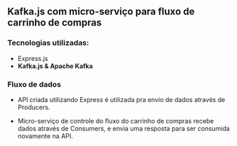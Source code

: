 ## Kafka.js com micro-serviço para fluxo de carrinho de compras

### Tecnologias utilizadas:

- Express.js
- **Kafka.js & Apache Kafka**

### Fluxo de dados

- API criada utilizando Express é utilizada pra envio de dados através de Producers.

- Micro-serviço de controle do fluxo do carrinho de compras recebe dados através de Consumers, e envia uma resposta  para ser consumida novamente na API.
